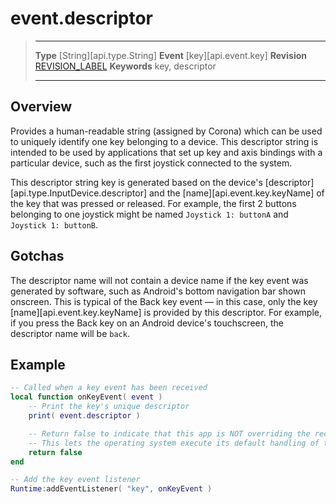 # event.descriptor

> --------------------- ------------------------------------------------------------------------------------------
> __Type__              [String][api.type.String]
> __Event__             [key][api.event.key]
> __Revision__          [REVISION_LABEL](REVISION_URL)
> __Keywords__          key, descriptor
> --------------------- ------------------------------------------------------------------------------------------

## Overview

Provides a human-readable string (assigned by Corona) which can be used to uniquely identify one key belonging to a device. This descriptor string is intended to be used by applications that set up key and axis bindings with a particular device, such as the first joystick connected to the system.

This descriptor string key is generated based on the device's [descriptor][api.type.InputDevice.descriptor] and the [name][api.event.key.keyName] of the key that was pressed or released. For example, the first 2 buttons belonging to one joystick might be named `Joystick 1: buttonA` and `Joystick 1: buttonB`.


## Gotchas

The descriptor name will not contain a device name if the key event was generated by software, such as Android's bottom navigation bar shown onscreen. This is typical of the Back key event &mdash; in this case, only the key [name][api.event.key.keyName] is provided by this descriptor. For example, if you press the Back key on an Android device's touchscreen, the descriptor name will be `back`.


## Example

``````lua
-- Called when a key event has been received
local function onKeyEvent( event )
	-- Print the key's unique descriptor
	print( event.descriptor )

	-- Return false to indicate that this app is NOT overriding the received key;
	-- This lets the operating system execute its default handling of this key
	return false
end

-- Add the key event listener
Runtime:addEventListener( "key", onKeyEvent )
``````